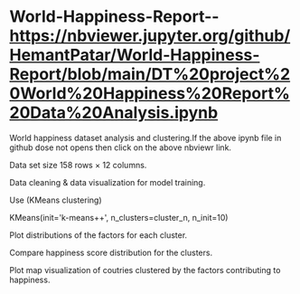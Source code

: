 # World-Happiness-Report-- https://nbviewer.jupyter.org/github/HemantPatar/World-Happiness-Report/blob/main/DT%20project%20World%20Happiness%20Report%20Data%20Analysis.ipynb
World happiness dataset analysis and clustering.If the above ipynb file in github dose not opens then click on the above nbviewr link.

Data set size 158 rows × 12 columns.

Data cleaning & data visualization for model training.

Use (KMeans clustering)

KMeans(init='k-means++', n_clusters=cluster_n, n_init=10)

Plot distributions of the factors for each cluster.

Compare happiness score distribution for the clusters.

Plot map visualization of coutries clustered by the factors contributing to happiness.
